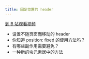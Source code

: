 ```yaml
---
title: 固定位置的 header
---
```


[到 B 站观看视频](https://www.bilibili.com/video/BV1ap4y117rb)

- 设置不随页面而移动的 header
- 你知道 position: fixed 的使用方法吗？
- 有哪些副作用需要避免？
- 一种新的块元素居中的方法
